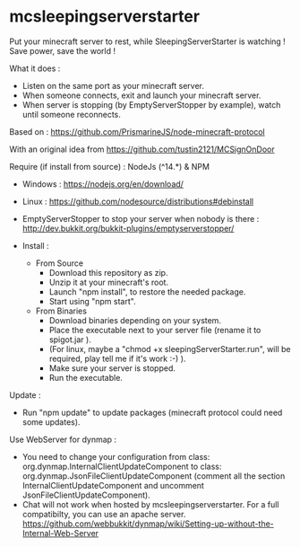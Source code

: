 # mcsleepingserverstarter
Put your minecraft server to rest, while SleepingServerStarter is watching ! Save power, save the world !

What it does :
* Listen on the same port as your minecraft server.
* When someone connects, exit and launch your minecraft server.
* When server is stopping (by EmptyServerStopper by example), watch until someone reconnects.

Based on : 
https://github.com/PrismarineJS/node-minecraft-protocol

With an original idea from https://github.com/tustin2121/MCSignOnDoor

Require (if install from source) :
NodeJs (^14.*) & NPM
  * Windows : https://nodejs.org/en/download/
  * Linux : https://github.com/nodesource/distributions#debinstall
  * EmptyServerStopper to stop your server when nobody is there : http://dev.bukkit.org/bukkit-plugins/emptyserverstopper/

* Install :
    * From Source
        * Download this repository as zip.
        * Unzip it at your minecraft's root.
        * Launch "npm install", to restore the needed package.
        * Start using "npm start".
    * From Binaries
        * Download binaries depending on your system.
        * Place the executable next to your server file (rename it to spigot.jar ).
        * (For linux, maybe a "chmod +x sleepingServerStarter.run", will be required, play tell me if it's work :-) ).
        * Make sure your server is stopped.
        * Run the executable.
 
Update :
 * Run "npm update" to update packages (minecraft protocol could need some updates).

Use WebServer for dynmap :
 * You need to change your configuration from class: org.dynmap.InternalClientUpdateComponent to class: org.dynmap.JsonFileClientUpdateComponent (comment all the section InternalClientUpdateComponent and uncomment JsonFileClientUpdateComponent).
 * Chat will not work when hosted by mcsleepingserverstarter. For a full compatibilty, you can use an apache server. https://github.com/webbukkit/dynmap/wiki/Setting-up-without-the-Internal-Web-Server
